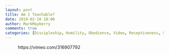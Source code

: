 ```yaml
---
layout: post
title: Am I Teachable?
date: 2019-02-10 18:00
author: MarkMayberry
comments: true
categories: [Discipleship, Humility, Obedience, Video, Receptiveness, Sermon]
---
```

<!-- wp:core-embed/vimeo {"url":"https://vimeo.com/316907792","type":"video","providerNameSlug":"vimeo","className":"wp-embed-aspect-4-3 wp-has-aspect-ratio"} -->
<figure class="wp-block-embed-vimeo wp-block-embed is-type-video is-provider-vimeo wp-embed-aspect-4-3 wp-has-aspect-ratio"><div class="wp-block-embed__wrapper">
https://vimeo.com/316907792
</div></figure>
<!-- /wp:core-embed/vimeo -->
